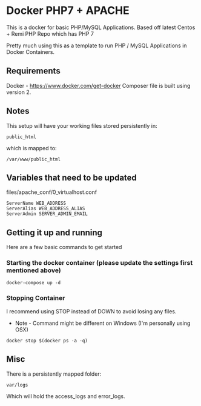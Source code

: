 # Docker PHP7 + APACHE

This is a docker for basic PHP/MySQL Applications.
Based off latest Centos + Remi PHP Repo which has PHP 7

Pretty much using this as a template to run PHP / MySQL Applications in Docker Containers.

## Requirements
Docker - https://www.docker.com/get-docker
Composer file is built using version 2.

## Notes
This setup will have your working files stored persistently in:

```
public_html
```

which is mapped to:

```
/var/www/public_html
```

## Variables that need to be updated

files/apache_conf/0_virtualhost.conf
```
ServerName WEB_ADDRESS
ServerAlias WEB_ADDRESS_ALIAS
ServerAdmin SERVER_ADMIN_EMAIL
```

## Getting it up and running

Here are a few basic commands to get started

### Starting the docker container (please update the settings first mentioned above)
```
docker-compose up -d
```

### Stopping Container
I recommend using STOP instead of DOWN to avoid losing any files.

* Note - Command might be different on Windows (I'm personally using OSX)
```
docker stop $(docker ps -a -q)
```

## Misc
There is a persistently mapped folder:

```
var/logs
```

Which will hold the access_logs and error_logs.